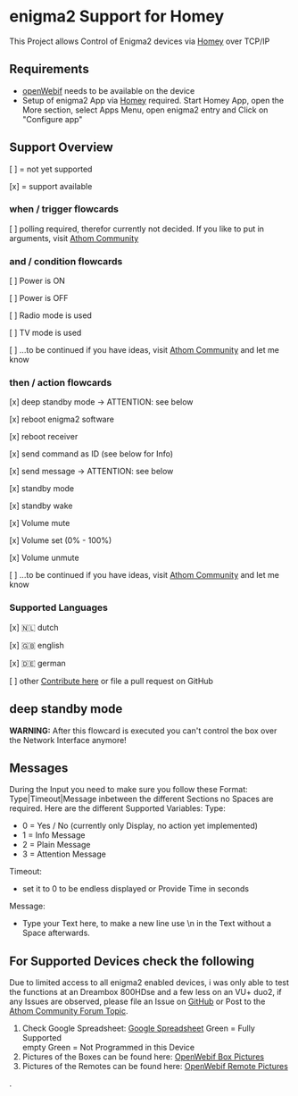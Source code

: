 # enigma2 Support for Homey

This Project allows Control of Enigma2 devices via [Homey](https://www.athom.com/en/) over TCP/IP

## Requirements

- [openWebif](https://github.com/E2OpenPlugins/e2openplugin-OpenWebif) needs to be available on the device
- Setup of enigma2 App via [Homey](https://www.athom.com/en/) required.
   Start Homey App, open the More section, select Apps Menu, open enigma2 entry and Click on "Configure app"

## Support Overview

[ ] = not yet supported

[x] = support available

### when / trigger flowcards

[ ] polling required, therefor currently not decided. If you like to put in arguments, visit [Athom Community](https://community.athom.com/t/enigma2-dvb-boxes-support/9427)

### and / condition flowcards

[ ] Power is ON

[ ] Power is OFF

[ ] Radio mode is used

[ ] TV mode is used

[ ] ...to be continued if you have ideas, visit [Athom Community](https://community.athom.com/t/enigma2-dvb-boxes-support/9427) and let me know

### then / action flowcards

[x] deep standby mode -> ATTENTION: see below

[x] reboot enigma2 software

[x] reboot receiver

[x] send command as ID (see below for Info)

[x] send message  -> ATTENTION: see below

[x] standby mode

[x] standby wake

[x] Volume mute

[x] Volume set (0% - 100%)

[x] Volume unmute

[ ] ...to be continued if you have ideas, visit [Athom Community](https://community.athom.com/t/enigma2-dvb-boxes-support/9427) and let me know

### Supported Languages

[x] 🇳🇱 dutch

[x] 🇬🇧 english

[x] 🇩🇪 german

[ ] other [Contribute here](https://community.athom.com/t/enigma2-dvb-boxes-support/9427) or file a pull request on GitHub

## deep standby mode

**WARNING:**
After this flowcard is executed you can't control the box over the Network Interface anymore!

## Messages

During the Input you need to make sure you follow these Format:
    Type|Timeout|Message
inbetween the different Sections no Spaces are required.
Here are the different Supported Variables:
Type:

- 0 = Yes / No (currently only Display, no action yet implemented)
- 1 = Info Message
- 2 = Plain Message
- 3 = Attention Message

Timeout:

- set it to 0 to be endless displayed or Provide Time in seconds

Message:

- Type your Text here, to make a new line use \n in the Text without a Space afterwards.

## For Supported Devices check the following

Due to limited access to all enigma2 enabled devices, i was only able to test the functions at an Dreambox 800HDse and a few less on an VU+ duo2, if any Issues are observed, please file an Issue on [GitHub](https://github.com/carp3-noctem/eu.carp3-noctem.enigma2/issues) or Post to the [Athom Community Forum Topic](https://community.athom.com/t/enigma2-dvb-boxes-support/9427).

1. Check Google Spreadsheet: [Google Spreadsheet](https://docs.google.com/spreadsheets/d/1DlcXXRLvs-AKHAxlF2KolwLmICR3OC4liS-9Cn0K48c/edit?usp=sharing)
   Green = Fully Supported  
   empty Green = Not Programmed in this Device
2. Pictures of the Boxes can be found here: [OpenWebif Box Pictures](https://github.com/E2OpenPlugins/e2openplugin-OpenWebif/tree/master/plugin/public/images/boxes)
3. Pictures of the Remotes can be found here: [OpenWebif Remote Pictures](https://github.com/E2OpenPlugins/e2openplugin-OpenWebif/tree/master/plugin/public/images/remotes)





.